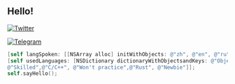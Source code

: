 

<!--
**skadomsky/skadomsky** is a ✨ _special_ ✨ repository because its `README.md` (this file) appears on your GitHub profile.

Here are some ideas to get you started:

- 🔭 I’m currently working on ...
- 🌱 I’m currently learning ...
- 👯 I’m looking to collaborate on ...
- 🤔 I’m looking for help with ...
- 💬 Ask me about ...
- 📫 How to reach me: ...
- 😄 Pronouns: ...
- ⚡ Fun fact: ...
-->
## Hello!
[![Twitter](https://img.shields.io/static/v1?label=Twitter&message=@hsiang_latt&color=1DA1F2)](https://twitter.com/hsiang_latt)

[![Telegram](https://img.shields.io/static/v1?label=Telegram&message=@youngive&color=0088cc)](https://t.me/youngive)

```Objective-C
[self langSpoken: [[NSArray alloc] initWithObjects: @"zh", @"en", @"ru"];
[self usedLanguages: [NSDictionary dictionaryWithObjectsandKeys: @"Objective-C",
@"Skilled",@"C/C++", @"Won't practice",@"Rust", @"Newbie"]];
self.sayHello();
```



